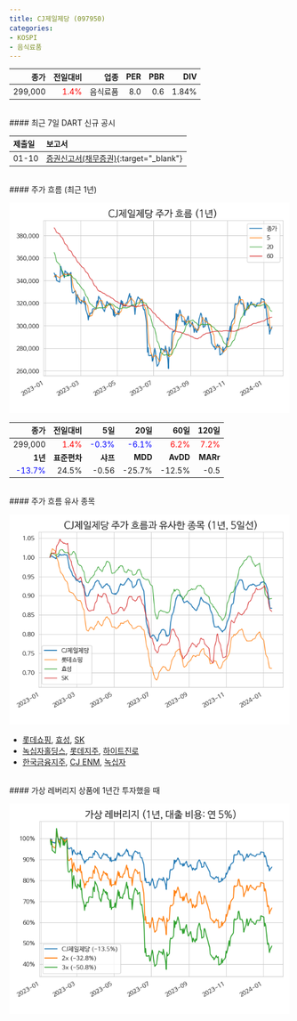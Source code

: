 ```yaml
---
title: CJ제일제당 (097950)
categories:
- KOSPI
- 음식료품
---
```


|**종가**|**전일대비**|**업종**|**PER**|**PBR**|**DIV**|
|-------:|-----------:|-------:|------:|------:|------:|
|299,000|<span style="color: red">1.4%</span>|음식료품|8.0|0.6|1.84%|

<!-- more -->

<br>
#### 최근 7일 DART 신규 공시<a id="dart"></a>


|**제출일**|**보고서**|
|:-----|:-------|
|01-10|[증권신고서(채무증권)](https://dart.fss.or.kr/dsaf001/main.do?rcpNo=20240110000621){:target="_blank"}|

<br>
#### 주가 흐름 (최근 1년)<a id="price"></a>

![097950](/assets/images/stock/097950.png)

|**종가**|**전일대비**|**5일**|**20일**|**60일**|**120일**|
|---:|-------:|--:|---:|---:|----:|
|299,000|<span style="color: red">1.4%</span>|<span style="color: blue">-0.3%</span>|<span style="color: blue">-6.1%</span>|<span style="color: red">6.2%</span>|<span style="color: red">7.2%</span>|
|**1년**|**표준편차**|**샤프**|**MDD**|**AvDD**|**MARr**|
|<span style="color: blue">-13.7%</span>|24.5%|-0.56|-25.7%|-12.5%|-0.5|

<br>
#### 주가 흐름 유사 종목<a id="corr"></a>

![097950](/assets/images/stock/097950_corr.png)

- [롯데쇼핑](/023530/), [효성](/004800/), [SK](/034730/)
- [녹십자홀딩스](/005250/), [롯데지주](/004990/), [하이트진로](/000080/)
- [한국금융지주](/071050/), [CJ ENM](/035760/), [녹십자](/006280/)

<br>
#### 가상 레버리지 상품에 1년간 투자했을 때<a id="2x"></a>

![097950](/assets/images/stock/097950_2x.png)

[^corr]: 상관계수를 이용하여 분석하였습니다.